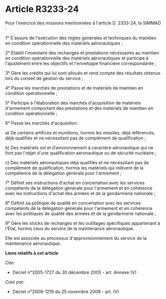 # Article R3233-24

Pour l'exercice des missions mentionnées à l'article D. 2333-24, la SIMMAD : 

1° S'assure de l'exécution des règles générales et techniques du maintien en condition opérationnelle des matériels
aéronautiques ; 

2° Etablit l'inventaire des rechanges et prestations nécessaires au maintien en condition opérationnelle des matériels
aéronautiques et participe à l'ajustement entre les objectifs et l'enveloppe financière correspondante ; 

3° Gère les crédits qui lui sont alloués et rend compte des résultats obtenus lors du conseil de gestion du service ; 

4° Passe les marchés de prestations et de matériels de maintien en condition opérationnelle ; 

5° Participe à l'élaboration des marchés d'acquisition de matériels d'armement comportant des prestations et des matériels de
maintien en condition opérationnelle ; 

6° Passe les marchés d'acquisition : 

a) De certains artifices et munitions, hormis les missiles, déjà référencés, déjà qualifiés et ne nécessitant pas de
complément de qualification ; 

b) Des matériels sol et d'environnement à caractère aéronautique qui ne font pas l'objet d'une qualification aéronautique ou
de sécurité nucléaire ; 

c) Des matériels aéronautiques déjà qualifiés et ne nécessitant pas de complément de qualification, hormis les matériels qui
relèvent de la compétence de la délégation générale pour l'armement ; 

7° Définit ses instructions d'achat en concertation avec les services compétents de la délégation générale pour l'armement et
en cohérence avec les instructions d'achat des armées et de la gendarmerie nationale ; 

8° Définit sa politique de qualité en concertation avec les services compétents de la délégation générale pour l'armement et
en cohérence avec les politiques de qualité des armées et de la gendarmerie nationale ; 

9° Gère les stocks de rechanges et les outillages spécifiques appartenant à l'Etat, hormis ceux du service de la maintenance
aéronautique. 

Elle est associée au processus d'approvisionnement du service de la maintenance aéronautique.

**Liens relatifs à cet article**

_Cite_:

  - Décret n°2005-1727 du 30 décembre 2005 - art. Annexe (V)

_Créé par_:

  - Décret n°2008-1219 du 25 novembre 2008 - art. (V)
